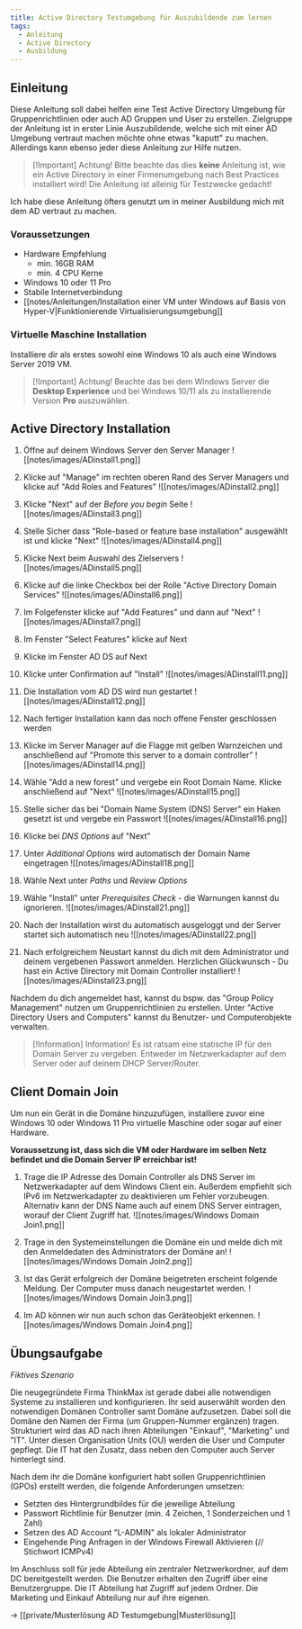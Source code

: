 ```yaml
---
title: Active Directory Testumgebung für Auszubildende zum lernen
tags:
  - Anleitung
  - Active Directory
  - Ausbildung
---
```

## Einleitung
Diese Anleitung soll dabei helfen eine Test Active Directory Umgebung für Gruppenrichtlinien oder auch AD Gruppen und User zu erstellen. 
Zielgruppe der Anleitung ist in erster Linie Auszubildende, welche sich mit einer AD Umgebung vertraut machen möchte ohne etwas "kaputt" zu machen. Allerdings kann ebenso jeder diese Anleitung zur Hilfe nutzen.
> [!Important] Achtung!
> Bitte beachte das dies **keine** Anleitung ist, wie ein Active Directory in einer Firmenumgebung nach Best Practices installiert wird! Die Anleitung ist alleinig für Testzwecke gedacht!

Ich habe diese Anleitung öfters genutzt um in meiner Ausbildung mich mit dem AD vertraut zu machen. 

### Voraussetzungen
- Hardware Empfehlung
	- min. 16GB RAM
	- min. 4 CPU Kerne
- Windows 10 oder 11 Pro
- Stabile Internetverbindung
- [[notes/Anleitungen/Installation einer VM unter Windows auf Basis von Hyper-V|Funktionierende Virtualisierungsumgebung]] 

### Virtuelle Maschine Installation
Installiere dir als erstes sowohl eine Windows 10 als auch eine Windows Server 2019 VM.
> [!Important] Achtung!
> Beachte das bei dem Windows Server die **Desktop Experience** und bei Windows 10/11 als zu installierende Version **Pro** auszuwählen.

## Active Directory Installation
1. Öffne auf deinem Windows Server den Server Manager
	![[notes/images/ADinstall1.png]]

2. Klicke auf "Manage" im rechten oberen Rand des Server Managers und klicke auf "Add Roles and Features"
	![[notes/images/ADinstall2.png]]

3. Klicke "Next" auf der *Before you begin* Seite
	![[notes/images/ADinstall3.png]]

4. Stelle Sicher dass "Role-based or feature base installation" ausgewählt ist und klicke "Next"
	![[notes/images/ADinstall4.png]]

5. Klicke Next beim Auswahl des Zielservers
	![[notes/images/ADinstall5.png]]

6. Klicke auf die linke Checkbox bei der Rolle "Active Directory Domain Services"
	![[notes/images/ADinstall6.png]]

7. Im Folgefenster klicke auf "Add Features" und dann auf "Next"
	![[notes/images/ADinstall7.png]]

8. Im Fenster "Select Features" klicke auf Next
9. Klicke im Fenster AD DS auf Next
10. Klicke unter Confirmation auf "Install"
	![[notes/images/ADinstall11.png]]

11. Die Installation vom AD DS wird nun gestartet
	![[notes/images/ADinstall12.png]]

12. Nach fertiger Installation kann das noch offene Fenster geschlossen werden
13. Klicke im Server Manager auf die Flagge mit gelben Warnzeichen und anschließend auf "Promote this server to a domain controller"
	![[notes/images/ADinstall14.png]]

14. Wähle "Add a new forest" und vergebe ein Root Domain Name. Klicke anschließend auf "Next"
	![[notes/images/ADinstall15.png]]

15.  Stelle sicher das bei "Domain Name System (DNS) Server" ein Haken gesetzt ist und vergebe ein Passwort
	![[notes/images/ADinstall16.png]]

16. Klicke bei *DNS Options* auf "Next"
17. Unter *Additional Options* wird automatisch der Domain Name eingetragen
	![[notes/images/ADinstall18.png]]

18. Wähle Next unter *Paths* und *Review Options*
19. Wähle "Install" unter *Prerequisites Check* - die Warnungen kannst du ignorieren.
	![[notes/images/ADinstall21.png]]

20. Nach der Installation wirst du automatisch ausgeloggt und der Server startet sich automatisch neu
	![[notes/images/ADinstall22.png]]

21. Nach erfolgreichem Neustart kannst du dich mit dem Administrator und deinem vergebenen Passwort anmelden. Herzlichen Glückwunsch - Du hast ein Active Directory mit Domain Controller installiert!
	![[notes/images/ADinstall23.png]]

Nachdem du dich angemeldet hast, kannst du bspw. das "Group Policy Management" nutzen um Gruppenrichtlinien zu erstellen. Unter "Active Directory Users and Computers" kannst du Benutzer- und Computerobjekte verwalten. 

> [!Information] Information!
> Es ist ratsam eine statische IP für den Domain Server zu vergeben. Entweder im Netzwerkadapter auf dem Server oder auf deinem DHCP Server/Router.

## Client Domain Join
Um nun ein Gerät in die Domäne hinzuzufügen, installiere zuvor eine Windows 10 oder Windows 11 Pro virtuelle Maschine oder sogar auf einer Hardware.

**Voraussetzung ist, dass sich die VM oder Hardware im selben Netz befindet und die Domain Server IP erreichbar ist!**  


1. Trage die IP Adresse des Domain Controller als DNS Server im Netzwerkadapter auf dem Windows Client ein. Außerdem empfiehlt sich IPv6 im Netzwerkadapter zu deaktivieren um Fehler vorzubeugen.
   Alternativ kann der DNS Name auch auf einem DNS Server eintragen, worauf der Client Zugriff hat.
	![[notes/images/Windows Domain Join1.png]]

2. Trage in den Systemeinstellungen die Domäne ein und melde dich mit den Anmeldedaten des Administrators der Domäne an!
	![[notes/images/Windows Domain Join2.png]]

3. Ist das Gerät erfolgreich der Domäne beigetreten erscheint folgende Meldung. Der Computer muss danach neugestartet werden.
	![[notes/images/Windows Domain Join3.png]]

4. Im AD können wir nun auch schon das Geräteobjekt erkennen.
	![[notes/images/Windows Domain Join4.png]]


## Übungsaufgabe
*Fiktives Szenario*

Die neugegründete Firma ThinkMax ist gerade dabei alle notwendigen Systeme zu installieren und konfigurieren.
Ihr seid auserwählt worden den notwendigen Domänen Controller samt Domäne aufzusetzen. Dabei soll die Domäne den Namen der Firma (um Gruppen-Nummer ergänzen) tragen.
Strukturiert wird das AD nach ihren Abteilungen "Einkauf", "Marketing" und "IT".
Unter diesen Organisation Units (OU) werden die User und Computer gepflegt. Die IT hat den Zusatz, dass neben den Computer auch Server hinterlegt sind.

Nach dem ihr die Domäne konfiguriert habt sollen Gruppenrichtlinien (GPOs) erstellt werden, die folgende Anforderungen umsetzen:
- Setzten des Hintergrundbildes für die jeweilige Abteilung
- Passwort Richtlinie für Benutzer (min. 4 Zeichen, 1 Sonderzeichen und 1 Zahl)
- Setzen des AD Account "L-ADMIN" als lokaler Administrator
- Eingehende Ping Anfragen in der Windows Firewall Aktivieren (// Stichwort ICMPv4)

Im Anschluss soll für jede Abteilung ein zentraler Netzwerkordner, auf dem DC bereitgestellt werden. Die Benutzer erhalten den Zugriff über eine Benutzergruppe. Die IT Abteilung hat Zugriff auf jedem Ordner. Die Marketing und Einkauf Abteilung nur auf ihre eigenen.

-> [[private/Musterlösung AD Testumgebung|Musterlösung]]